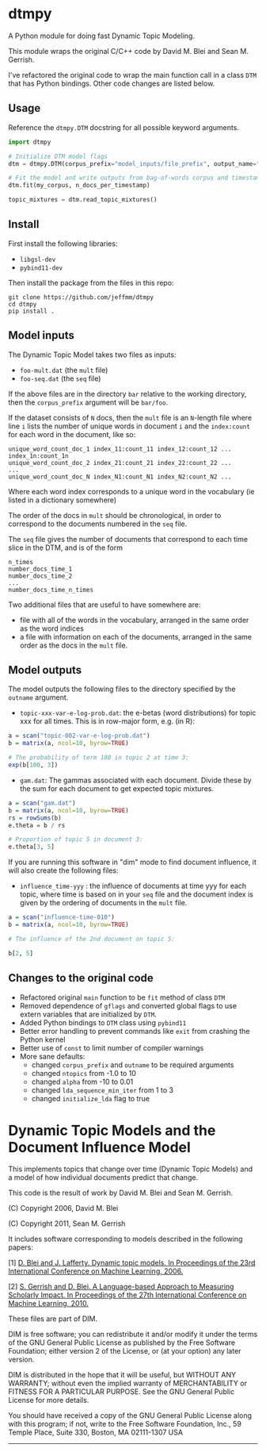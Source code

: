 # dtmpy

A Python module for doing fast Dynamic Topic Modeling.

This module wraps the original C/C++ code by David M. Blei and Sean M. Gerrish.

I've refactored the original code to wrap the main function call in a class `DTM` that has Python bindings. Other code changes are listed below.

## Usage

Reference the `dtmpy.DTM` docstring for all possible keyword arguments.

```python
import dtmpy

# Initialize DTM model flags
dtm = dtmpy.DTM(corpus_prefix="model_inputs/file_prefix", output_name="model_outputs", n_topics=10)

# Fit the model and write outputs from bag-of-words corpus and timestamps
dtm.fit(my_corpus, n_docs_per_timestamp)

topic_mixtures = dtm.read_topic_mixtures()
```

## Install

First install the following libraries:

- `libgsl-dev`
- `pybind11-dev`

Then install the package from the files in this repo:

```
git clone https://github.com/jeffmm/dtmpy
cd dtmpy
pip install .
```

## Model inputs

The Dynamic Topic Model takes two files as inputs:

- `foo-mult.dat` (the `mult` file)
- `foo-seq.dat` (the `seq` file)

If the above files are in the directory `bar` relative to the working directory, then the `corpus_prefix` argument will be `bar/foo`.

If the dataset consists of `N` docs, then the `mult` file is an `N`-length file where line `i` lists the number of unique words in document `i` and the `index:count` for each word in the document, like so:

```
unique_word_count_doc_1 index_11:count_11 index_12:count_12 ... index_1n:count_1n
unique_word_count_doc_2 index_21:count_21 index_22:count_22 ...
...
unique_word_count_doc_N index_N1:count_N1 index_N2:count_N2 ...
```

Where each word index corresponds to a unique word in the vocabulary (ie listed in a dictionary somewhere)

The order of the docs in `mult` should be chronological, in order to correspond to the documents numbered in the `seq` file.

The `seq` file gives the number of documents that correspond to each time slice in the DTM, and is of the form

```
n_times
number_docs_time_1
number_docs_time_2
...
number_docs_time_n_times
```

Two additional files that are useful to have somewhere are:

- file with all of the words in the vocabulary, arranged in the same order as the word indices
- a file with information on each of the documents, arranged in the same order as the docs in the `mult` file.

## Model outputs

The model outputs the following files to the directory specified by the `outname` argument.

- `topic-xxx-var-e-log-prob.dat`: the e-betas (word distributions) for topic xxx for all times. This is in row-major form, e.g. (in R):

```r
a = scan("topic-002-var-e-log-prob.dat")
b = matrix(a, ncol=10, byrow=TRUE)

# The probability of term 100 in topic 2 at time 3:
exp(b[100, 3])
```

- `gam.dat`: The gammas associated with each document. Divide these by the sum for each document to get expected topic mixtures.

```r
a = scan("gam.dat")
b = matrix(a, ncol=10, byrow=TRUE)
rs = rowSums(b)
e.theta = b / rs

# Proportion of topic 5 in document 3:
e.theta[3, 5]
```

If you are running this software in "dim" mode to find document influence, it will also create the following files:

- `influence_time-yyy` : the influence of documents at time yyy for each topic, where time is based on in your `seq` file and the document index is given by the ordering of documents in the `mult` file.

```r
a = scan("influence-time-010")
b = matrix(a, ncol=10, byrow=TRUE)

# The influence of the 2nd document on topic 5:

b[2, 5]
```

## Changes to the original code

- Refactored original `main` function to be `fit` method of class `DTM`
- Removed dependence of `gflags` and converted global flags to use extern variables that are initialized by `DTM`.
- Added Python bindings to `DTM` class using `pybind11`
- Better error handling to prevent commands like `exit` from crashing the Python kernel
- Better use of `const` to limit number of compiler warnings
- More sane defaults:
  - changed `corpus_prefix` and `outname` to be required arguments
  - changed `ntopics` from -1.0 to 10
  - changed `alpha` from -10 to 0.01
  - changed `lda_sequence_min_iter` from 1 to 3
  - changed `initialize_lda` flag to true

# Dynamic Topic Models and the Document Influence Model

This implements topics that change over time (Dynamic Topic Models) and a model of how individual documents predict that change.

This code is the result of work by David M. Blei and Sean M. Gerrish.

(C) Copyright 2006, David M. Blei

(C) Copyright 2011, Sean M. Gerrish

It includes software corresponding to models described in the
following papers:

[1] [D. Blei and J. Lafferty. Dynamic topic models. In
Proceedings of the 23rd International Conference on Machine Learning, 2006.](http://www.cs.columbia.edu/~blei/papers/BleiLafferty2006a.pdf)

[2] [S. Gerrish and D. Blei. A Language-based Approach to Measuring
Scholarly Impact. In Proceedings of the 27th International Conference
on Machine Learning, 2010.](http://www.cs.columbia.edu/~blei/papers/GerrishBlei2010.pdf)

These files are part of DIM.

DIM is free software; you can redistribute it and/or modify it under the terms of the GNU General Public License as published by the Free Software Foundation; either version 2 of the License, or (at your option) any later version.

DIM is distributed in the hope that it will be useful, but WITHOUT ANY WARRANTY; without even the implied warranty of MERCHANTABILITY or FITNESS FOR A PARTICULAR PURPOSE. See the GNU General Public License for more details.

You should have received a copy of the GNU General Public License along with this program; if not, write to the Free Software Foundation, Inc., 59 Temple Place, Suite 330, Boston, MA 02111-1307 USA

---
